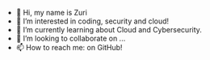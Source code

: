 - 👋 Hi, my name is Zuri
- 👀 I’m interested in coding, security and cloud!
- 🌱 I’m currently learning about Cloud and Cybersecurity.
- 💞️ I’m looking to collaborate on ...
- 📫 How to reach me: on GitHub!

<!---
ZArrington/ZArrington is a ✨ special ✨ repository because its `README.md` (this file) appears on your GitHub profile.
You can click the Preview link to take a look at your changes.
--->
